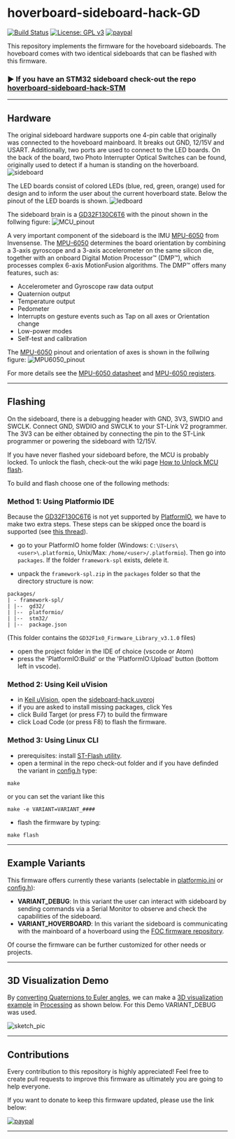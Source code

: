 # hoverboard-sideboard-hack-GD

[![Build Status](https://travis-ci.com/EmanuelFeru/hoverboard-sideboard-hack-GD.svg?token=PqYy6QC9o8nDVwJPGmrv&branch=master)](https://travis-ci.com/EmanuelFeru/hoverboard-sideboard-hack-GD)
[![License: GPL v3](https://img.shields.io/badge/License-GPLv3-blue.svg)](https://www.gnu.org/licenses/gpl-3.0)
[![paypal](https://www.paypalobjects.com/en_US/i/btn/btn_donate_SM.gif)](https://www.paypal.com/cgi-bin/webscr?cmd=_donations&business=CU2SWN2XV9SCY&currency_code=EUR&source=url)

This repository implements the firmware for the hoveboard sideboards. The hoveboard comes with two identical sideboards that can be flashed with this firmware.

### ► If you have an STM32 sideboard check-out the repo [hoverboard-sideboard-hack-STM](https://github.com/EmanuelFeru/hoverboard-sideboard-hack-STM)

---
## Hardware

The original sideboard hardware supports one 4-pin cable that originally was connected to the hoveboard mainboard. It breaks out GND, 12/15V and USART. Additionally, two ports are used to connect to the LED boards. On the back of the board, two Photo Interrupter Optical Switches can be found, originally used to detect if a human is standing on the hoverboard.
![sideboard](/docs/pictures/sideboard_pinout.png)

The LED boards consist of colored LEDs (blue, red, green, orange) used for design and to inform the user about the current hoverboard state. Below the pinout of the LED boards is shown.
![ledboard](/docs/pictures/ledboard_pinout.png)

The sideboard brain is a [GD32F130C6T6](/docs/GD32F130xx-Datasheet_Rev3.3.pdf) with the pinout shown in the follwing figure:
![MCU_pinout](/docs/pictures/MCU_pinout.png)

A very important component of the sideboard is the IMU [MPU-6050](https://www.invensense.com/products/motion-tracking/6-axis/mpu-6050/) from Invensense. The [MPU-6050](https://www.invensense.com/products/motion-tracking/6-axis/mpu-6050/) determines the board orientation by combining a 3-axis gyroscope and a 3-axis accelerometer on the same silicon die, together with an onboard Digital Motion Processor™ (DMP™), which processes complex 6-axis MotionFusion algorithms. The DMP™ offers many features, such as:
* Accelerometer and Gyroscope raw data output
* Quaternion output
* Temperature output
* Pedometer
* Interrupts on gesture events such as Tap on all axes or Orientation change
* Low-power modes
* Self-test and calibration

The [MPU-6050](https://www.invensense.com/products/motion-tracking/6-axis/mpu-6050/) pinout and orientation of axes is shown in the follwing figure:
![MPU6050_pinout](/docs/pictures/MPU6050_pinout.png)

For more details see the [MPU-6050 datasheet](/docs/1_MPU-6000-Datasheet.pdf) and [MPU-6050 registers](/docs/2_MPU-6000-Register-Map.pdf).

---
## Flashing 

On the sideboard, there is a debugging header with GND, 3V3, SWDIO and SWCLK. Connect GND, SWDIO and SWCLK to your ST-Link V2 programmer. The 3V3 can be either obtained by connecting the pin to the ST-Link programmer or powering the sideboard with 12/15V.

If you have never flashed your sideboard before, the MCU is probably locked. To unlock the flash, check-out the wiki page [How to Unlock MCU flash](https://github.com/EmanuelFeru/hoverboard-firmware-hack-FOC/wiki/How-to-Unlock-MCU-flash).

To build and flash choose one of the following methods:

### Method 1: Using Platformio IDE

Because the [GD32F130C6T6](/docs/GD32F130xx-Datasheet_Rev3.3.pdf) is not yet supported by [PlatformIO](https://platformio.org/), we have to make two extra steps. These steps can be skipped once the board is supported (see [this thread](https://community.platformio.org/t/build-gd32-project-with-platformio/11944)).

- go to your PlatformIO home folder (Windows: `C:\Users\<user>\.platformio`, Unix/Max: `/home/<user>/.platformio`). Then go into `packages`. If the folder `framework-spl` exists, delete it. 

- unpack the `framework-spl.zip` in the `packages` folder so that the directory structure is now:
```
packages/
| - framework-spl/
| |--  gd32/
| |--  platformio/
| |--  stm32/
| |--  package.json
```
(This folder contains the `GD32F1x0_Firmware_Library_v3.1.0` files)

- open the project folder in the IDE of choice (vscode or Atom)
- press the 'PlatformIO:Build' or the 'PlatformIO:Upload' button (bottom left in vscode).

### Method 2: Using Keil uVision

- in [Keil uVision](https://www.keil.com/download/product/), open the [sideboard-hack.uvproj](/MDK-ARM/)
- if you are asked to install missing packages, click Yes
- click Build Target (or press F7) to build the firmware
- click Load Code (or press F8) to flash the firmware.

### Method 3: Using Linux CLI

- prerequisites: install [ST-Flash utility](https://github.com/texane/stlink).
- open a terminal in the repo check-out folder and if you have definded the variant in [config.h](/Inc/config.h) type:
```
make
```
or you can set the variant like this
```
make -e VARIANT=VARIANT_####
```
- flash the firmware by typing:
```
make flash
```


---
## Example Variants 

This firmware offers currently these variants (selectable in [platformio.ini](/platformio.ini) or [config.h](/Inc/config.h)):
- **VARIANT_DEBUG**: In this variant the user can interact with sideboard by sending commands via a Serial Monitor to observe and check the capabilities of the sideboard.
- **VARIANT_HOVERBOARD**: In this variant the sideboard is communicating with the mainboard of a hoverboard using the [FOC firmware repository](https://github.com/EmanuelFeru/hoverboard-firmware-hack-FOC).

Of course the firmware can be further customized for other needs or projects.

---
## 3D Visualization Demo

By [converting Quaternions to Euler angles](https://en.wikipedia.org/wiki/Conversion_between_quaternions_and_Euler_angles), we can make a [3D visualization example](/docs/sketch_processing/sketch_processing.pde) in [Processing](https://processing.org/) as shown below. For this Demo VARIANT_DEBUG was used.

![sketch_pic](/docs/pictures/sketch_processing_pic.png)


---
## Contributions

Every contribution to this repository is highly appreciated! Feel free to create pull requests to improve this firmware as ultimately you are going to help everyone. 

If you want to donate to keep this firmware updated, please use the link below:

[![paypal](https://www.paypalobjects.com/en_US/NL/i/btn/btn_donateCC_LG.gif)](https://www.paypal.com/cgi-bin/webscr?cmd=_donations&business=CU2SWN2XV9SCY&currency_code=EUR&source=url)

---
